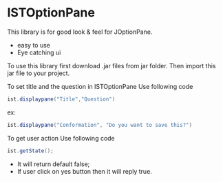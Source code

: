 # ISTOptionPane

This library is for good look &amp; feel for JOptionPane.
* easy to use
* Eye catching ui

To use this library first download .jar files from jar folder.
Then import this jar file to your project.

To set title and the question in ISTOptionPane
Use following code 
```java
ist.displaypane("Title","Question")
```
ex:
```java 
ist.displaypane("Conformation", "Do you want to save this?")
```

To get user action
Use following code
```java
ist.getState();
```
* It will return default false;
* If user click on yes button then it will reply true.
